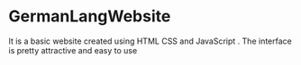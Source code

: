 # GermanLangWebsite
It is a basic website created using HTML CSS and  JavaScript . The interface is pretty attractive and easy to use
